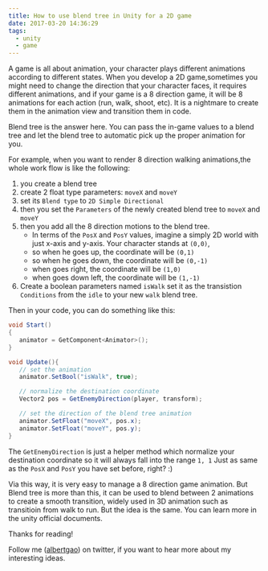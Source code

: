 ```yaml
---
title: How to use blend tree in Unity for a 2D game
date: 2017-03-20 14:36:29
tags:
  - unity
  - game
---
```


A game is all about animation, your character plays different animations according to different states. When you develop a 2D game,sometimes you might need to change the direction that your character faces, it requires different animations, and if your game is a 8 direction game, it will be 8 animations for each action (run, walk, shoot, etc). It is a nightmare to create them in the animation view and transition them in code.

<!--more-->

Blend tree is the answer here. You can pass the in-game values to a blend tree and let the blend tree to automatic pick up the proper animation for you.

For example, when you want to render 8 direction walking animations,the whole work flow is like the following:

1. you create a blend tree
2. create 2 float type parameters: `moveX` and `moveY`
3. set its `Blend type` to `2D Simple Directional`
4. then you set the `Parameters` of the newly created blend tree to `moveX` and `moveY`
5. then you add all the 8 direction motions to the blend tree.
   - In terms of the `PosX` and `PosY` values, imagine a simply 2D world with just x-axis and y-axis. Your character stands at `(0,0)`,
   - so when he goes up, the coordinate will be `(0,1)`
   - so when he goes down, the coordinate will be `(0,-1)`
   - when goes right, the coordinate will be `(1,0)`
   - when goes down left, the coordinate will be `(1,-1)`
6. Create a boolean parameters named `isWalk` set it as the transistion `Conditions` from the `idle` to your new `walk` blend tree.

Then in your code, you can do something like this:

```csharp
void Start()
{
   animator = GetComponent<Animator>();
}

void Update(){
   // set the animation
   animator.SetBool("isWalk", true);

   // normalize the destination coordinate
   Vector2 pos = GetEnemyDirection(player, transform);

   // set the direction of the blend tree animation
   animator.SetFloat("moveX", pos.x);
   animator.SetFloat("moveY", pos.y);
}
```

The `GetEnemyDirection` is just a helper method which normalize your destination coordinate so it will always fall into the range `1, 1` Just as same as the `PosX` and `PosY` you have set before, right? :)

Via this way, it is very easy to manage a 8 direction game animation. But Blend tree is more than this, it can be used to blend between 2 animations to create a smooth transition, widely used in 3D animation such as transitioin from walk to run. But the idea is the same. You can learn more in the unity official documents.

Thanks for reading!

Follow me (<a href='https://twitter.com/albertgao' target="_blank" rel="noopener noreferrer">albertgao</a>) on twitter, if you want to hear more about my interesting ideas.
